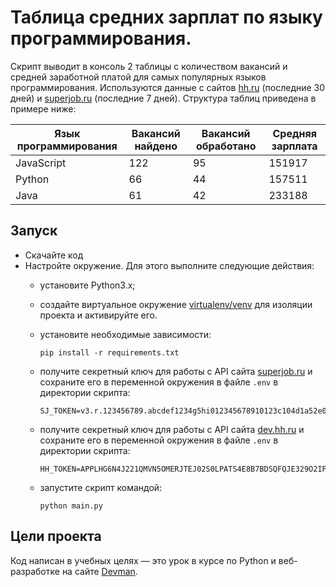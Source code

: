# Таблица средних зарплат по языку программирования.
Скрипт выводит в консоль 2 таблицы с количеством вакансий и средней заработной платой для самых популярных языков программирования.
Используются данные с сайтов [hh.ru](https://hh.ru/) (последние 30 дней) и [superjob.ru](https://superjob.ru/) (последние 7 дней). Структура таблиц приведена в примере ниже:

| Язык программирования | Вакансий найдено | Вакансий обработано | Средняя зарплата |
|-----------------------|------------------|---------------------|------------------|
| JavaScript            | 122              | 95                  | 151917           |
| Python                | 66               | 44                  | 157511           |
| Java                  | 61               | 42                  | 233188           |

## Запуск

- Скачайте код
- Настройте окружение. Для этого выполните следующие действия:
  - установите Python3.x;
  - создайте виртуальное окружение [virtualenv/venv](https://docs.python.org/3/library/venv.html) для изоляции проекта и активируйте его.
  - установите необходимые зависимости:

    ```
    pip install -r requirements.txt
    ```
  - получите секретный ключ для работы с API сайта [superjob.ru](https://api.superjob.ru/) и сохраните его в переменной окружения
  в файле ```.env``` в директории скрипта:

    ```
    SJ_TOKEN=v3.r.123456789.abcdef1234g5hi012345678910123c104d1a52e003.c7dbe23ad10f3eb1234a3b88a372f7fed7e7f48
    ```
  - получите секретный ключ для работы с API сайта [dev.hh.ru](https://dev.hh.ru/admin) и сохраните его в переменной окружения в файле ```.env``` в директории скрипта:
    ```
    HH_TOKEN=APPLHG6N4J221QMVN5OMERJTEJ02S0LPATS4E8B7BDSQFQJE329O2IP62BDAG0NQ
    ```
  - запустите скрипт командой:

    ```
    python main.py
    ```

## Цели проекта
Код написан в учебных целях — это урок в курсе по Python и веб-разработке на сайте [Devman](https://dvmn.org).
